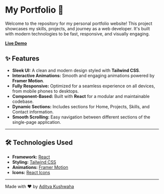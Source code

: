 # My Portfolio 🚀

Welcome to the repository for my personal portfolio website! This project showcases my skills, projects, and journey as a web developer. It's built with modern technologies to be fast, responsive, and visually engaging.

**[Live Demo](https://portfolio-rose-three-24.vercel.app/)**



## ✨ Features

- **Sleek UI:** A clean and modern design styled with **Tailwind CSS**.
- **Interactive Animations:** Smooth and engaging animations powered by **Framer Motion**.
- **Fully Responsive:** Optimized for a seamless experience on all devices, from mobile phones to desktops.
- **Component-Based:** Built with **React** for a modular and maintainable codebase.
- **Dynamic Sections:** Includes sections for Home, Projects, Skills, and Contact information.
- **Smooth Scrolling:** Easy navigation between different sections of the single-page application.

***

## 🛠️ Technologies Used

- **Framework:** [React](https://reactjs.org/)
- **Styling:** [Tailwind CSS](https://tailwindcss.com/)
- **Animations:** [Framer Motion](https://www.framer.com/motion/)
- **Icons:** [React Icons](https://react-icons.github.io/react-icons/)

---

Made with ❤️ by [Aditya Kushwaha](https://github.com/Aditya4kushwaha)
